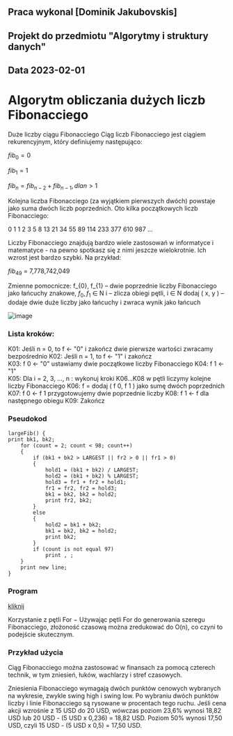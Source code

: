 ## Praca wykonal [Dominik Jakubovskis]

## Projekt do przedmiotu "Algorytmy i struktury danych"

## Data 2023-02-01

# Algorytm obliczania dużych liczb Fibonacciego

Duże liczby ciągu Fibonacciego
Ciąg liczb Fibonacciego jest ciągiem rekurencyjnym, który definiujemy następująco:

$fib_{0}  = 0$

$fib_{1}  = 1$

$fib_{n} = fib_{n-2} + fib_{n-1}, dla n  > 1$

Kolejna liczba Fibonacciego (za wyjątkiem pierwszych dwóch) powstaje jako suma dwóch liczb poprzednich. Oto kilka początkowych liczb Fibonacciego:

0 1 1 2 3 5 8 13 21 34 55 89 114 233 377 610 987 ... 

Liczby Fibonacciego znajdują bardzo wiele zastosowań w informatyce i matematyce - na pewno spotkasz się z nimi jeszcze wielokrotnie. Ich wzrost jest bardzo szybki. Na przykład:

$fib_{49}$  = 7,778,742,049

Zmienne pomocnicze:
f_{0}, f_{1}	 –	dwie poprzednie liczby Fibonacciego jako łańcuchy znakowe, $f_{0}, f_{1}$  ∈ N
i	 –	zlicza obiegi pętli, i  ∈ N
dodaj ( x, y )	 – 	dodaje dwie duże liczby jako łańcuchy i zwraca wynik jako łańcuch


![image](https://user-images.githubusercontent.com/47005404/216173018-b26d6b4f-57ab-4cff-941b-a87e8aac1b73.png)


### Lista kroków:
K01:	Jeśli n  = 0,
to f  ← "0" i zakończ	dwie pierwsze wartości zwracamy bezpośrednio
K02:	Jeśli n  = 1,
to f  ← "1" i zakończ	 
K03:	f 0 ← "0"	ustawiamy dwie początkowe liczby Fibonacciego
K04:	f 1 ← "1"	 
K05:	Dla i  = 2, 3, ..., n :
wykonuj kroki K06...K08	w pętli liczymy kolejne liczby Fibonacciego
K06:	    f  = dodaj ( f 0, f 1 )	jako sumę dwóch poprzednich
K07:	    f 0 ← f 1	przygotowujemy dwie poprzednie liczby
K08:	    f 1 ← f	dla następnego obiegu
K09:	Zakończ	 

### Pseudokod
```
largeFib() {
print bk1, bk2;
	for (count = 2; count < 98; count++)
	{
		if (bk1 + bk2 > LARGEST || fr2 > 0 || fr1 > 0)
		{
			hold1 = (bk1 + bk2) / LARGEST;
			hold2 = (bk1 + bk2) % LARGEST;
			hold3 = fr1 + fr2 + hold1;
			fr1 = fr2, fr2 = hold3;
			bk1 = bk2, bk2 = hold2;
			print fr2, bk2;
		}
		else
		{
			hold2 = bk1 + bk2;
			bk1 = bk2, bk2 = hold2;
			print bk2;
		}
		if (count is not equal 97)
			print , ;
	}
	print new line;
}
```


### Program
[kliknij](https://github.com/dom4ix/Algorytmy_i_Struktury_danych/blob/main/projekt/projekt2.c)

Korzystanie z pętli For − Używając pętli For do generowania szeregu Fibonacciego, złożoność czasową można zredukować do O(n), co czyni to podejście skutecznym.

### Przykład użycia
Ciąg Fibonacciego można zastosować w finansach za pomocą czterech technik, w tym zniesień, łuków, wachlarzy i stref czasowych.

Zniesienia Fibonacciego wymagają dwóch punktów cenowych wybranych na wykresie, zwykle swing high i swing low. Po wybraniu dwóch punktów liczby i linie Fibonacciego są rysowane w procentach tego ruchu. Jeśli cena akcji wzrośnie z 15 USD do 20 USD, wówczas poziom 23,6% wynosi 18,82 USD lub 20 USD - (5 USD x 0,236) = 18,82 USD. Poziom 50% wynosi 17,50 USD, czyli 15 USD - (5 USD x 0,5) = 17,50 USD.
